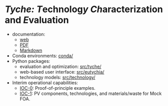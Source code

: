 *Tyche:* *T*echnolog*y* *Ch*aracterization and *E*valuation
===========================================================

*   documentation:
    *   [web](https://tyche.live/)
    *   [PDF](https://github.com/NREL/tyche-docs/blob/dev/Tyche.pdf)
    *   [Markdown](index.rst)
*   Conda environments: [conda/](conda/)
*   Python packages:
    *   evaluation and optimization: [src/tyche/](src/tyche/)
    *   web-based user interface: [src/eutychia/](src/eutychia/)
    *   technology models: [src/technology/](src/technology/)
*   Interim operational capabilities:
    *   [IOC-0](ioc-0/ReadMe.md): Proof-of-principle examples.
    *   [IOC-1](ioc-1/ReadMe.md): PV components, technologies, and materials/waste for Mock FOA.
